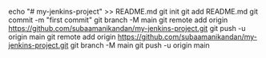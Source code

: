 echo "# my-jenkins-project" >> README.md
git init
git add README.md
git commit -m "first commit"
git branch -M main
git remote add origin https://github.com/subaamanikandan/my-jenkins-project.git
git push -u origin main
git remote add origin https://github.com/subaamanikandan/my-jenkins-project.git
git branch -M main
git push -u origin main
